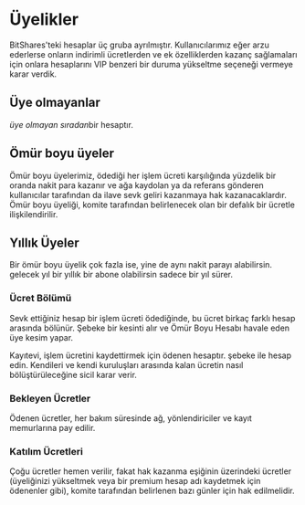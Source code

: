 # Üyelikler

BitShares'teki hesaplar üç gruba ayrılmıştır. Kullanıcılarımız eğer arzu ederlerse onların indirimli ücretlerden ve ek özelliklerden kazanç sağlamaları için onlara hesaplarını VIP benzeri bir duruma yükseltme seçeneği vermeye karar verdik.

## Üye olmayanlar

*üye olmayan* *sıradan*bir hesaptır.

## Ömür boyu üyeler

Ömür boyu üyelerimiz, ödediği her işlem ücreti karşılığında yüzdelik bir oranda nakit para kazanır ve ağa kaydolan ya da referans gönderen kullanıcılar tarafından da ilave sevk geliri kazanmaya hak kazanacaklardır. Ömür boyu üyeliği, komite tarafından belirlenecek olan bir defalık bir ücretle ilişkilendirilir.

## Yıllık Üyeler

Bir ömür boyu üyelik çok fazla ise, yine de aynı nakit parayı alabilirsin. gelecek yıl bir yıllık bir abone olabilirsin sadece bir yıl sürer.

### Ücret Bölümü

Sevk ettiğiniz hesap bir işlem ücreti ödediğinde, bu ücret birkaç farklı hesap arasında bölünür. Şebeke bir kesinti alır ve Ömür Boyu Hesabı havale eden üye kesim yapar.

Kayıtevi, işlem ücretini kaydettirmek için ödenen hesaptır. şebeke ile hesap edin. Kendileri ve kendi kuruluşları arasında kalan ücretin nasıl bölüştürüleceğine sicil karar verir.

### Bekleyen Ücretler

Ödenen ücretler, her bakım süresinde ağ, yönlendiriciler ve kayıt memurlarına pay edilir.

### Katılım Ücretleri

Çoğu ücretler hemen verilir, fakat hak kazanma eşiğinin üzerindeki ücretler (üyeliğinizi yükseltmek veya bir premium hesap adı kaydetmek için ödenenler gibi), komite tarafından belirlenen bazı günler için hak edilmelidir.